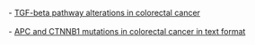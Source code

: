 <p>
- <a href="index.do?case_set_id=coadread_3way_complete&tab_index=tab_visualize&Action=Submit&genetic_profile_ids=coadread_gistic&genetic_profile_ids=coadread_mutations&case_ids=&Z_SCORE_THRESHOLD=2.0&cancer_study_id=coadread&gene_list=TGFB2%3AMUT+HOMDEL%3B+TGFBR1%3AMUT+HOMDEL%3B+TGFBR2%3AMUT+HOMDEL%3B+SMAD2%3AMUT+HOMDEL%3B+SMAD3%3AMUT+HOMDEL%3B+SMAD4%3AMUT+HOMDEL%3B&gene_set_choice=user-defined_list&">TGF-beta pathway alterations in colorectal cancer</a>
<br><br>
- <a href="index.do?cancer_study_id=coadread&tab_index=tab_download&Action=Submit&genetic_profile_ids=coadread_mutations&case_set_id=coadread_3way_complete&Z_SCORE_THRESHOLD=1.0&case_ids=&gene_list=APC+CTNNB1&tab_index=tab_visualize&gene_set_choice=user-defined_list&transpose=1">APC and CTNNB1 mutations in colorectal cancer in text format</a>
</p>

